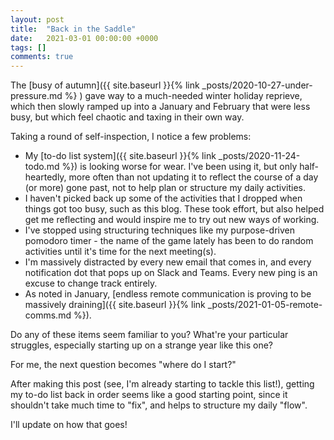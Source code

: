 ```yaml
---
layout: post
title:  "Back in the Saddle"
date:   2021-03-01 00:00:00 +0000
tags: []
comments: true
---
```


The [busy of autumn]({{ site.baseurl }}{% link _posts/2020-10-27-under-pressure.md %}
) gave way to a much-needed winter holiday reprieve, which then slowly ramped up into a January and February that were less busy, but which feel chaotic and taxing in their own way.

Taking a round of self-inspection, I notice a few problems:

- My [to-do list system]({{ site.baseurl }}{% link _posts/2020-11-24-todo.md %}) is looking worse for wear. I've been using it, but only half-heartedly, more often than not updating it to reflect the course of a day (or more) gone past, not to help plan or structure my daily activities.
- I haven't picked back up some of the activities that I dropped when things got too busy, such as this blog. These took effort, but also helped get me reflecting and would inspire me to try out new ways of working.
- I've stopped using structuring techniques like my purpose-driven pomodoro timer - the name of the game lately has been to do random activities until it's time for the next meeting(s).
- I'm massively distracted by every new email that comes in, and every notification dot that pops up on Slack and Teams. Every new ping is an excuse to change track entirely.
- As noted in January, [endless remote communication is proving to be massively draining]({{ site.baseurl }}{% link _posts/2021-01-05-remote-comms.md %}).

Do any of these items seem familiar to you? What're your particular struggles, especially starting up on a strange year like this one?

For me, the next question becomes "where do I start?" 

After making this post (see, I'm already starting to tackle this list!), getting my to-do list back in order seems like a good starting point, since it shouldn't take much time to "fix", and helps to structure my daily "flow". 

I'll update on how that goes!
